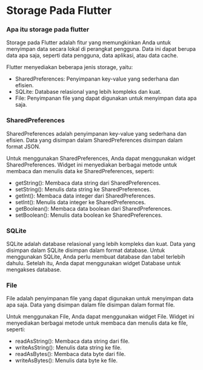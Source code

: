 # Storage Pada Flutter #
### Apa itu storage pada flutter ###
Storage pada Flutter adalah fitur yang memungkinkan Anda untuk menyimpan data secara lokal di perangkat pengguna. Data ini dapat berupa data apa saja, seperti data pengguna, data aplikasi, atau data cache.

Flutter menyediakan beberapa jenis storage, yaitu:

- SharedPreferences: Penyimpanan key-value yang sederhana dan efisien.
- SQLite: Database relasional yang lebih kompleks dan kuat.
- File: Penyimpanan file yang dapat digunakan untuk menyimpan data apa saja.

### SharedPreferences ###
SharedPreferences adalah penyimpanan key-value yang sederhana dan efisien. Data yang disimpan dalam SharedPreferences disimpan dalam format JSON.

Untuk menggunakan SharedPreferences, Anda dapat menggunakan widget SharedPreferences. Widget ini menyediakan berbagai metode untuk membaca dan menulis data ke SharedPreferences, seperti:
- getString(): Membaca data string dari SharedPreferences.
- setString(): Menulis data string ke SharedPreferences.
- getInt(): Membaca data integer dari SharedPreferences.
- setInt(): Menulis data integer ke SharedPreferences.
- getBoolean(): Membaca data boolean dari SharedPreferences.
- setBoolean(): Menulis data boolean ke SharedPreferences.

### SQLite ###
SQLite adalah database relasional yang lebih kompleks dan kuat. Data yang disimpan dalam SQLite disimpan dalam format database.
Untuk menggunakan SQLite, Anda perlu membuat database dan tabel terlebih dahulu. Setelah itu, Anda dapat menggunakan widget Database untuk mengakses database.

### File ###
File adalah penyimpanan file yang dapat digunakan untuk menyimpan data apa saja. Data yang disimpan dalam file disimpan dalam format file.

Untuk menggunakan File, Anda dapat menggunakan widget File. Widget ini menyediakan berbagai metode untuk membaca dan menulis data ke file, seperti:
- readAsString(): Membaca data string dari file.
- writeAsString(): Menulis data string ke file.
- readAsBytes(): Membaca data byte dari file.
- writeAsBytes(): Menulis data byte ke file.
